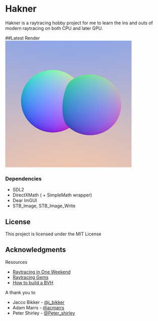 # Hakner

Hakner is a raytracing hobby project for me to learn the ins and outs of modern raytracing on both CPU and later GPU.

##Latest Render
<img src="https://raw.githubusercontent.com/WhatevvsDev/Hakner/master/Hakner/Render.jpg" height=400px>

### Dependencies
* SDL2
* DirectXMath ( + SimpleMath wrapper)
* Dear ImGUI
* STB_Image, STB_Image_Write

## License

This project is licensed under the MIT License

## Acknowledgments

Resources
* [Raytracing in One Weekend](https://raytracing.github.io/)
* [Raytracing Gems](https://www.realtimerendering.com/raytracinggems/)
* [How to build a BVH](https://jacco.ompf2.com/2022/04/13/how-to-build-a-bvh-part-1-basics/)

A thank you to
* Jacco Bikker - [@j_bikker](https://twitter.com/j_bikker)
* Adam Marrs - [@acmarrs](https://twitter.com/acmarrs)
* Peter Shirley - [@Peter_shirley](https://twitter.com/peter_shirley)
